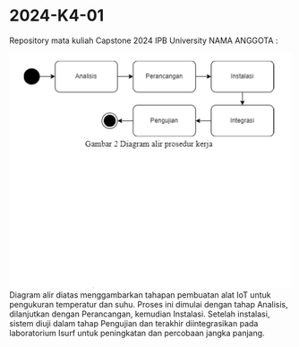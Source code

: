 # 2024-K4-01
Repository mata kuliah Capstone 2024 IPB University
NAMA ANGGOTA :


<img title="a title" alt="Alt text" src="Screenshot 2024-06-19 090657.png">
	Diagram alir diatas menggambarkan tahapan pembuatan alat IoT untuk pengukuran temperatur dan suhu. Proses ini dimulai dengan tahap Analisis, dilanjutkan dengan Perancangan, kemudian Instalasi. Setelah instalasi, sistem diuji dalam tahap Pengujian dan terakhir diintegrasikan pada laboratorium Isurf untuk peningkatan dan percobaan jangka panjang.

